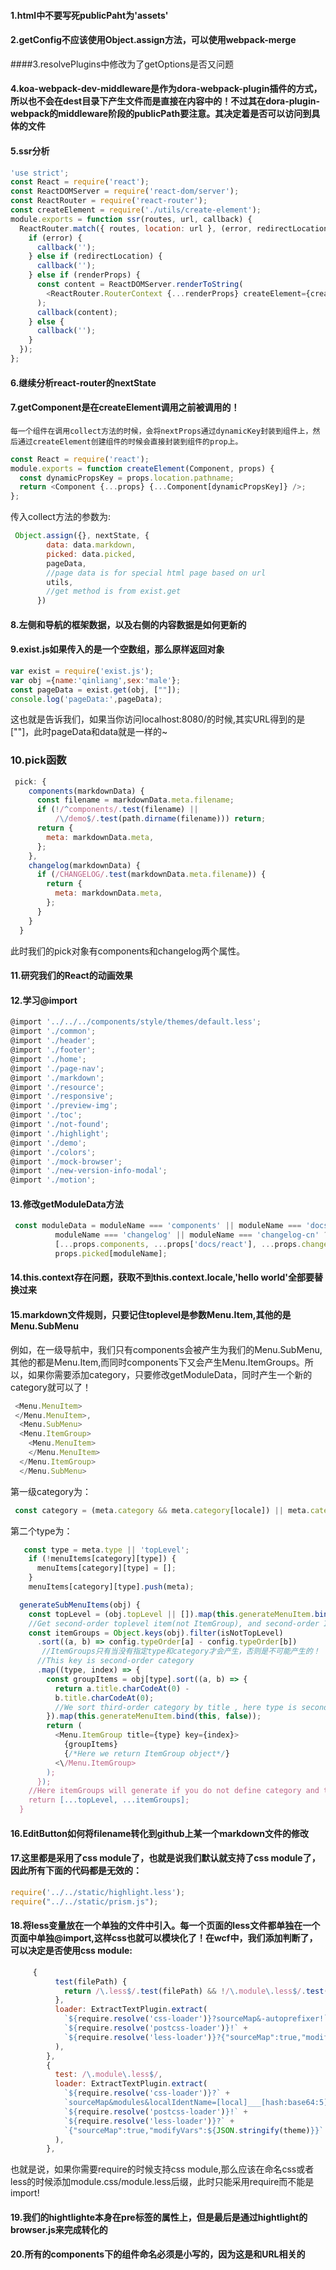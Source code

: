 #### 1.html中不要写死publicPaht为'assets'

#### 2.getConfig不应该使用Object.assign方法，可以使用webpack-merge

####3.resolvePlugins中修改为了getOptions是否又问题

#### 4.koa-webpack-dev-middleware是作为dora-webpack-plugin插件的方式，所以也不会在dest目录下产生文件而是直接在内容中的！不过其在dora-plugin-webpack的middleware阶段的publicPath要注意。其决定着是否可以访问到具体的文件

#### 5.ssr分析

```js
'use strict';
const React = require('react');
const ReactDOMServer = require('react-dom/server');
const ReactRouter = require('react-router');
const createElement = require('./utils/create-element');
module.exports = function ssr(routes, url, callback) {
  ReactRouter.match({ routes, location: url }, (error, redirectLocation, renderProps) => {
    if (error) {
      callback('');
    } else if (redirectLocation) {
      callback(''); 
    } else if (renderProps) {
      const content = ReactDOMServer.renderToString(
        <ReactRouter.RouterContext {...renderProps} createElement={createElement} \/>
      );
      callback(content);
    } else {
      callback(''); 
    }
  });
};
```


#### 6.继续分析react-router的nextState

#### 7.getComponent是在createElement调用之前被调用的！

    每一个组件在调用collect方法的时候，会将nextProps通过dynamicKey封装到组件上，然后通过createElement创建组件的时候会直接封装到组件的prop上。

```js
const React = require('react');
module.exports = function createElement(Component, props) {
  const dynamicPropsKey = props.location.pathname;
  return <Component {...props} {...Component[dynamicPropsKey]} />;
};
```

传入collect方法的参数为:

```js
 Object.assign({}, nextState, {
        data: data.markdown,
        picked: data.picked,
        pageData,
        //page data is for special html page based on url
        utils,
        //get method is from exist.get
      })
```

#### 8.左侧和导航的框架数据，以及右侧的内容数据是如何更新的

#### 9.exist.js如果传入的是一个空数组，那么原样返回对象

```js
var exist = require('exist.js');
var obj ={name:'qinliang',sex:'male'};
const pageData = exist.get(obj, [""]);
console.log('pageData:',pageData);
```

这也就是告诉我们，如果当你访问localhost:8080/的时候,其实URL得到的是[""]，此时pageData和data就是一样的~

### 10.pick函数

```js
 pick: {
    components(markdownData) {
      const filename = markdownData.meta.filename;
      if (!/^components/.test(filename) ||
          /\/demo$/.test(path.dirname(filename))) return;
      return {
        meta: markdownData.meta,
      };
    },
    changelog(markdownData) {
      if (/CHANGELOG/.test(markdownData.meta.filename)) {
        return {
          meta: markdownData.meta,
        };
      }
    }
  }
```

此时我们的pick对象有components和changelog两个属性。

#### 11.研究我们的React的动画效果

#### 12.学习@import
```js
@import '../../../components/style/themes/default.less';
@import './common';
@import './header';
@import './footer';
@import './home';
@import './page-nav';
@import './markdown';
@import './resource';
@import './responsive';
@import './preview-img';
@import './toc';
@import './not-found';
@import './highlight';
@import './demo';
@import './colors';
@import './mock-browser';
@import './new-version-info-modal';
@import './motion';
```

#### 13.修改getModuleData方法

```js
 const moduleData = moduleName === 'components' || moduleName === 'docs/react' ||
          moduleName === 'changelog' || moduleName === 'changelog-cn' ?
          [...props.components, ...props['docs/react'], ...props.changelog] :
          props.picked[moduleName];
```


#### 14.this.context存在问题，获取不到this.context.locale,'hello  world'全部要替换过来

#### 15.markdown文件规则，只要记住toplevel是参数Menu.Item,其他的是Menu.SubMenu

例如，在一级导航中，我们只有components会被产生为我们的Menu.SubMenu,其他的都是Menu.Item,而同时components下又会产生Menu.ItemGroups。所以，如果你需要添加category，只要修改getModuleData，同时产生一个新的category就可以了！

```js
 <Menu.MenuItem>
 </Menu.MenuItem>,
  <Menu.SubMenu>
  <Menu.ItemGroup>
    <Menu.MenuItem>
    </Menu.MenuItem>
  </Menu.ItemGroup>
  </Menu.SubMenu>
```

第一级category为：
```js
 const category = (meta.category && meta.category[locale]) || meta.category || 'topLevel';
```

第二个type为：

```js
   const type = meta.type || 'topLevel'; 
    if (!menuItems[category][type]) {
      menuItems[category][type] = [];
    }
    menuItems[category][type].push(meta);
```

```js
  generateSubMenuItems(obj) {
    const topLevel = (obj.topLevel || []).map(this.generateMenuItem.bind(this, true));
    //Get second-order toplevel item(not ItemGroup), and second-order ItemGroup items
    const itemGroups = Object.keys(obj).filter(isNotTopLevel) 
      .sort((a, b) => config.typeOrder[a] - config.typeOrder[b])
       //ItemGroups只有当没有指定type和category才会产生，否则是不可能产生的！
      //This key is second-order category
      .map((type, index) => {
        const groupItems = obj[type].sort((a, b) => {
          return a.title.charCodeAt(0) -
          b.title.charCodeAt(0);
          //We sort third-order category by title , here type is second-order category
        }).map(this.generateMenuItem.bind(this, false));
        return (
          <Menu.ItemGroup title={type} key={index}>
            {groupItems}
            {/*Here we return ItemGroup object*/}
          <\/Menu.ItemGroup>
        );
      });
    //Here itemGroups will generate if you do not define category and type in markdown files!
    return [...topLevel, ...itemGroups];
  }
```

#### 16.EditButton如何将filename转化到github上某一个markdown文件的修改

#### 17.这里都是采用了css module了，也就是说我们默认就支持了css  module了，因此所有下面的代码都是无效的：

```js
require('../../static/highlight.less');
require("../../static/prism.js");
```

#### 18.将less变量放在一个单独的文件中引入。每一个页面的less文件都单独在一个页面中单独@import,这样css也就可以模块化了！在wcf中，我们添加判断了，可以决定是否使用css module:

```js
     {
          test(filePath) {
            return /\.less$/.test(filePath) && !/\.module\.less$/.test(filePath);
          },
          loader: ExtractTextPlugin.extract(
            `${require.resolve('css-loader')}?sourceMap&-autoprefixer!` +
            `${require.resolve('postcss-loader')}!` +
            `${require.resolve('less-loader')}?{"sourceMap":true,"modifyVars":${JSON.stringify(theme)}}`
          ),
        },
        {
          test: /\.module\.less$/,
          loader: ExtractTextPlugin.extract(
            `${require.resolve('css-loader')}?` +
            `sourceMap&modules&localIdentName=[local]___[hash:base64:5]&-autoprefixer!` +
            `${require.resolve('postcss-loader')}!` +
            `${require.resolve('less-loader')}?` +
            `{"sourceMap":true,"modifyVars":${JSON.stringify(theme)}}`
          ),
        },
```

也就是说，如果你需要require的时候支持css module,那么应该在命名css或者less的时候添加module.css/module.less后缀，此时只能采用require而不能是import!

#### 19.我们的hightlighte本身在pre标签的属性上，但是最后是通过hightlight的browser.js来完成转化的

#### 20.所有的components下的组件命名必须是小写的，因为这是和URL相关的 